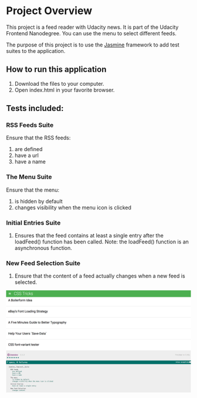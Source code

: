 # Project Overview

This project is a feed reader with Udacity news. It is part of the Udacity Frontend
Nanodegree. You can use the menu to select different feeds.

The purpose of this project is to use the [Jasmine](http://jasmine.github.io/) framework to add test suites to the application.

## How to run this application

1. Download the files to your computer.
2. Open index.html in your favorite browser.

## Tests included:

### RSS Feeds Suite
Ensure that the RSS feeds:
1. are defined
2. have a url
3. have a name

### The Menu Suite
Ensure that the menu:
1. is hidden by default
2. changes visibility when the menu icon is clicked

### Initial Entries Suite
1. Ensures that the feed contains at least a single entry
after the loadFeed() function has been called.
Note: the loadFeed() function is an asynchronous function.

### New Feed Selection Suite
1. Ensure that the content of a feed actually changes when a new
feed is selected.

![Feed Reader Screenshot](/images/feedreader.png)
